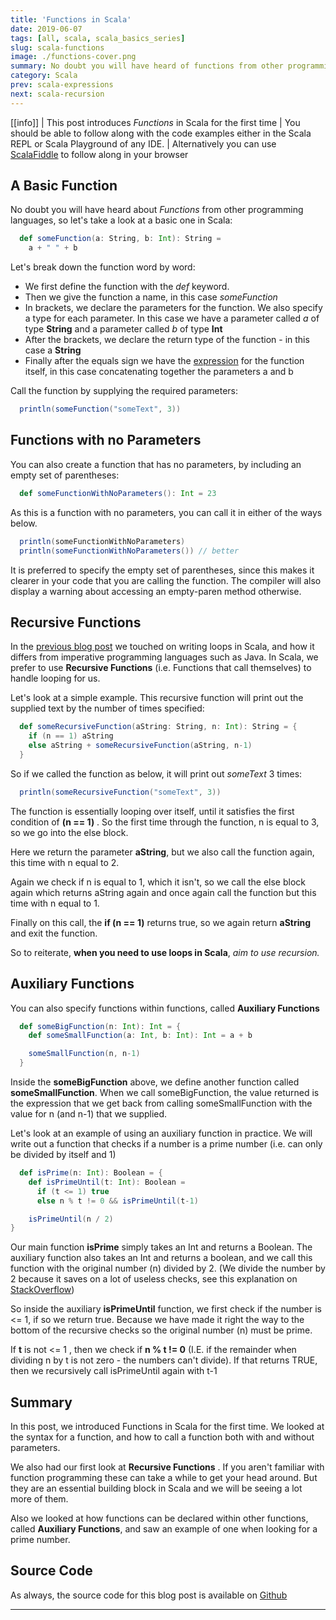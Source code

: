 ```yaml
---
title: 'Functions in Scala'
date: 2019-06-07
tags: [all, scala, scala_basics_series]
slug: scala-functions
image: ./functions-cover.png
summary: No doubt you will have heard of functions from other programming languages, but in this post we introduce them in Scala
category: Scala
prev: scala-expressions
next: scala-recursion
---
```


[[info]]
| This post introduces _Functions_ in Scala for the first time
| You should be able to follow along with the code examples either in the Scala REPL or Scala Playground of any IDE.
| Alternatively you can use [ScalaFiddle](https://scalafiddle.io/) to follow along in your browser

## A Basic Function

No doubt you will have heard about _Functions_ from other programming languages, so let's take a look at a basic one in Scala:

```scala
  def someFunction(a: String, b: Int): String =
    a + " " + b
```

Let's break down the function word by word:

- We first define the function with the _def_ keyword.
- Then we give the function a name, in this case _someFunction_
- In brackets, we declare the parameters for the function. We also specify a type for each parameter. In this case we have a parameter called _a_ of type **String** and a parameter called _b_ of type **Int**
- After the brackets, we declare the return type of the function - in this case a **String**
- Finally after the equals sign we have the [expression](/scala-basics-expressions) for the function itself, in this case concatenating together the parameters a and b

Call the function by supplying the required parameters:

```scala
  println(someFunction("someText", 3))
```

## Functions with no Parameters

You can also create a function that has no parameters, by including an empty set of parentheses:

```scala
  def someFunctionWithNoParameters(): Int = 23
```

As this is a function with no parameters, you can call it in either of the ways below.

```scala
  println(someFunctionWithNoParameters)
  println(someFunctionWithNoParameters()) // better
```

It is preferred to specify the empty set of parentheses, since this makes it clearer in your code that you are calling the function. The compiler will also display a warning about accessing an empty-paren method otherwise.

## Recursive Functions

In the [previous blog post](/scala-basics-expressions) we touched on writing loops in Scala, and how it differs from imperative programming languages such as Java. In Scala, we prefer to use **Recursive Functions** (i.e. Functions that call themselves) to handle looping for us.

Let's look at a simple example. This recursive function will print out the supplied text by the number of times specified:

```scala
  def someRecursiveFunction(aString: String, n: Int): String = {
    if (n == 1) aString
    else aString + someRecursiveFunction(aString, n-1)
  }
```

So if we called the function as below, it will print out _someText_ 3 times:

```scala
  println(someRecursiveFunction("someText", 3))
```

The function is essentially looping over itself, until it satisfies the first condition of **(n == 1)** . So the first time through the function, n is equal to 3, so we go into the else block.

Here we return the parameter **aString**, but we also call the function again, this time with n equal to 2.

Again we check if n is equal to 1, which it isn't, so we call the else block again which returns aString again and once again call the function but this time with n equal to 1.

Finally on this call, the **if (n == 1)** returns true, so we again return **aString** and exit the function.

So to reiterate, **when you need to use loops in Scala**, _aim to use recursion._

## Auxiliary Functions

You can also specify functions within functions, called **Auxiliary Functions**

```scala
  def someBigFunction(n: Int): Int = {
    def someSmallFunction(a: Int, b: Int): Int = a + b

    someSmallFunction(n, n-1)
  }
```

Inside the **someBigFunction** above, we define another function called **someSmallFunction**. When we call someBigFunction, the value returned is the expression that we get back from calling someSmallFunction with the value for n (and n-1) that we supplied.

Let's look at an example of using an auxiliary function in practice. We will write out a function that checks if a number is a prime number (i.e. can only be divided by itself and 1)

```scala
  def isPrime(n: Int): Boolean = {
    def isPrimeUntil(t: Int): Boolean =
      if (t <= 1) true
      else n % t != 0 && isPrimeUntil(t-1)

    isPrimeUntil(n / 2)
}
```

Our main function **isPrime** simply takes an Int and returns a Boolean. The auxiliary function also takes an Int and returns a boolean, and we call this function with the original number (n) divided by 2. (We divide the number by 2 because it saves on a lot of useless checks, see this explanation on [StackOverflow](https://stackoverflow.com/questions/39429564/to-find-a-number-is-prime-why-checking-till-n-2-is-better-what-is-the-reason-f))

So inside the auxiliary **isPrimeUntil** function, we first check if the number is <= 1, if so we return true. Because we have made it right the way to the bottom of the recursive checks so the original number (n) must be prime.

If **t** is not <= 1 , then we check if **n % t != 0** (I.E. if the remainder when dividing n by t is not zero - the numbers can't divide). If that returns TRUE, then we recursively call isPrimeUntil again with t-1

## Summary

In this post, we introduced Functions in Scala for the first time. We looked at the syntax for a function, and how to call a function both with and without parameters.

We also had our first look at **Recursive Functions** . If you aren't familiar with function programming these can take a while to get your head around. But they are an essential building block in Scala and we will be seeing a lot more of them.

Also we looked at how functions can be declared within other functions, called **Auxiliary Functions**, and saw an example of one when looking for a prime number.

## Source Code

As always, the source code for this blog post is available on [Github](https://github.com/james-willett/ScalaBlog/blob/master/src/scalaBasics/absoluteBasics/Functions.scala)

---
